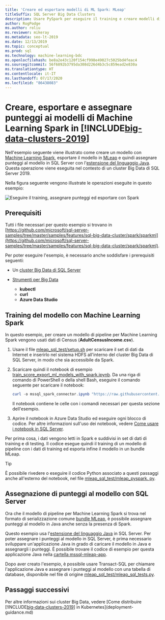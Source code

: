 ```yaml
---
title: 'Creare ed esportare modelli di ML Spark: MLeap'
titleSuffix: SQL Server Big Data Clusters
description: Usare PySpark per eseguire il training e creare modelli di Machine Learning con Spark in cluster Big Data di SQL Server. Esportare con MLeap e quindi assegnare punteggi al modello con Java in SQL Server.
author: RogPodge
ms.author: roliu
ms.reviewer: mikeray
ms.metadata: seo-lt-2019
ms.date: 12/13/2019
ms.topic: conceptual
ms.prod: sql
ms.technology: machine-learning-bdc
ms.openlocfilehash: be8a2e43c120f154cf998e49027c5025bd4feac4
ms.sourcegitcommit: 56f6892b3795da308d226d4b3c5c859ead2e830a
ms.translationtype: HT
ms.contentlocale: it-IT
ms.lasthandoff: 07/17/2020
ms.locfileid: "86438083"
---
```

# <a name="create-export-and-score-spark-machine-learning-models-on-big-data-clusters-2019"></a>Creare, esportare e assegnare punteggi ai modelli di Machine Learning Spark in [!INCLUDE[big-data-clusters-2019](../includes/ssbigdataclusters-ss-nover.md)]

Nell'esempio seguente viene illustrato come creare un modello con [Machine Learning Spark](https://spark.apache.org/docs/latest/ml-guide.html), esportare il modello in [MLeap](http://mleap-docs.combust.ml/) e quindi assegnare punteggi al modello in SQL Server con l'[estensione del linguaggio Java](../language-extensions/language-extensions-overview.md). Questa operazione viene eseguita nel contesto di un cluster Big Data di SQL Server 2019.

Nella figura seguente vengono illustrate le operazioni eseguite in questo esempio:

![Eseguire il training, assegnare punteggi ed esportare con Spark](./media/spark-create-machine-learning-model/train-score-export-with-spark.png)

## <a name="prerequisites"></a>Prerequisiti

Tutti i file necessari per questo esempio si trovano in [https://github.com/microsoft/sql-server-samples/tree/master/samples/features/sql-big-data-cluster/spark/sparkml](https://github.com/microsoft/sql-server-samples/tree/master/samples/features/sql-big-data-cluster/spark/sparkml).

Per poter eseguire l'esempio, è necessario anche soddisfare i prerequisiti seguenti:

- Un [cluster Big Data di SQL Server](deploy-get-started.md)

- [Strumenti per Big Data](deploy-big-data-tools.md)
   - **kubectl**
   - **curl**
   - **Azure Data Studio**

## <a name="model-training-with-spark-ml"></a>Training del modello con Machine Learning Spark

In questo esempio, per creare un modello di pipeline per Machine Learning Spark vengono usati dati di Census (**AdultCensusIncome.csv**).

1. Usare il file [mleap_sql_test/setup.sh](https://github.com/microsoft/sql-server-samples/blob/master/samples/features/sql-big-data-cluster/spark/sparkml/mleap_sql_test/setup.sh) per scaricare il set di dati da Internet e inserirlo nel sistema HDFS all'interno del cluster Big Data di SQL Server, in modo che sia accessibile da Spark.

1. Scaricare quindi il notebook di esempio [train_score_export_ml_models_with_spark.ipynb](https://github.com/microsoft/sql-server-samples/blob/master/samples/features/sql-big-data-cluster/spark/sparkml/train_score_export_ml_models_with_spark.ipynb). Da una riga di comando di PowerShell o della shell Bash, eseguire il comando seguente per scaricare il notebook:

   ```PowerShell
   curl -o mssql_spark_connector.ipynb "https://raw.githubusercontent.com/microsoft/sql-server-samples/master/samples/features/sql-big-data-cluster/spark/sparkml/train_score_export_ml_models_with_spark.ipynb"
   ```

   Il notebook contiene le celle con i comandi necessari per questa sezione dell'esempio.

1. Aprire il notebook in Azure Data Studio ed eseguire ogni blocco di codice. Per altre informazioni sull'uso dei notebook, vedere [Come usare i notebook in SQL Server](../azure-data-studio/notebooks-guidance.md).

Per prima cosa, i dati vengono letti in Spark e suddivisi in set di dati di training e di testing. Il codice esegue quindi il training di un modello di pipeline con i dati di training ed esporta infine il modello in un bundle MLeap.

> [!TIP]
> È possibile rivedere o eseguire il codice Python associato a questi passaggi anche all'esterno del notebook, nel file [mleap_sql_test/mleap_pyspark. py](https://github.com/microsoft/sql-server-samples/blob/master/samples/features/sql-big-data-cluster/spark/sparkml/mleap_sql_test/mleap_pyspark.py).

## <a name="model-scoring-with-sql-server"></a>Assegnazione di punteggi al modello con SQL Server

Ora che il modello di pipeline per Machine Learning Spark si trova nel formato di serializzazione comune [bundle MLeap](http://mleap-docs.combust.ml/core-concepts/mleap-bundles.html), è possibile assegnare punteggi al modello in Java anche senza la presenza di Spark.

Questo esempio usa l'[estensione del linguaggio Java](../language-extensions/language-extensions-overview.md) in SQL Server. Per poter assegnare i punteggi al modello in SQL Server, è prima necessario sviluppare un'applicazione Java in grado di caricare il modello in Java e assegnargli i punteggi. È possibile trovare il codice di esempio per questa applicazione Java nella [cartella mssql-mleap-app](https://github.com/microsoft/sql-server-samples/blob/master/samples/features/sql-big-data-cluster/spark/sparkml/mssql-mleap-app).

Dopo aver creato l'esempio, è possibile usare Transact-SQL per chiamare l'applicazione Java e assegnare i punteggi al modello con una tabella di database, disponibile nel file di origine [mleap_sql_test/mleap_sql_tests.py](https://github.com/microsoft/sql-server-samples/blob/master/samples/features/sql-big-data-cluster/spark/sparkml/mleap_sql_test/mleap_sql_tests.py).

## <a name="next-steps"></a>Passaggi successivi

Per altre informazioni sui cluster Big Data, vedere [Come distribuire [!INCLUDE[big-data-clusters-2019](../includes/ssbigdataclusters-ss-nover.md)] in Kubernetes](deployment-guidance.md)
